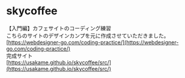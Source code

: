 # skycoffee
【入門編】カフェサイトのコーディング練習  
こちらのサイトのデザインカンプを元に作成させていただきました。  
[https://webdesigner-go.com/coding-practice/](https://webdesigner-go.com/coding-practice/)    
完成サイト  
[https://usakame.github.io/skycoffee/src/](https://usakame.github.io/skycoffee/src/)
